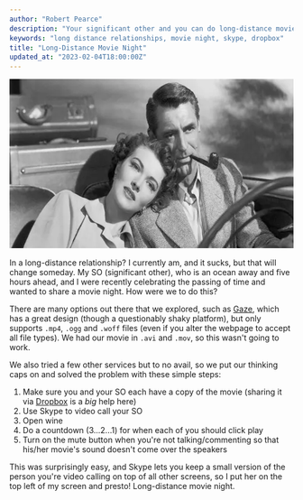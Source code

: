 ```yaml
---
author: "Robert Pearce"
description: "Your significant other and you can do long-distance movie night easily. Here's how."
keywords: "long distance relationships, movie night, skype, dropbox"
title: "Long-Distance Movie Night"
updated_at: "2023-02-04T18:00:00Z"
---
```


<img
  alt="Wooden unicorn wall mount"
  decoding="async"
  height="300"
  src="/images/movie-night-cary-grant.webp"
  width="615"
/>

In a long-distance relationship? I currently am, and it sucks, but that will
change someday. My SO (significant other), who is an ocean away and five hours
ahead, and I were recently celebrating the passing of time and wanted to share
a movie night. How were we to do this?

There are many options out there that we explored, such as
[Gaze](https://letsgaze.com), which has a great design (though a questionably
shaky platform), but only supports `.mp4`, `.ogg` and `.woff` files (even if you
alter the webpage to accept all file types). We had our movie in `.avi` and
`.mov`, so this wasn't going to work.

We also tried a few other services but to no avail, so we put our thinking caps
on and solved the problem with these simple steps:

1. Make sure you and your SO each have a copy of the movie (sharing it via
  [Dropbox](https://www.dropbox.com) is a _big_ help here)
1. Use Skype to video call your SO
1. Open wine
1. Do a countdown (3...2...1) for when each of you should click play
1. Turn on the mute button when you're not talking/commenting so that his/her
   movie's sound doesn't come over the speakers

This was surprisingly easy, and Skype lets you keep a small version of the
person you're video calling on top of all other screens, so I put her on the top
left of my screen and presto! Long-distance movie night.
